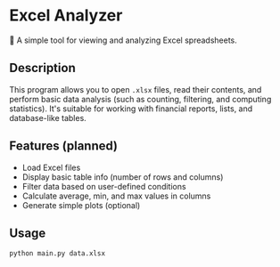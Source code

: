 # Excel Analyzer

🧮 A simple tool for viewing and analyzing Excel spreadsheets.

## Description

This program allows you to open `.xlsx` files, read their contents, and perform basic data analysis (such as counting, filtering, and computing statistics). It's suitable for working with financial reports, lists, and database-like tables.

## Features (planned)

- Load Excel files
- Display basic table info (number of rows and columns)
- Filter data based on user-defined conditions
- Calculate average, min, and max values in columns
- Generate simple plots (optional)

## Usage

```bash
python main.py data.xlsx
